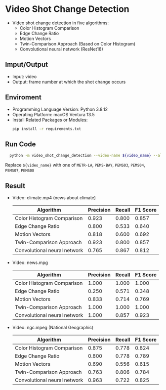 # Video Shot Change Detection

* Video shot change detection in five algorithms:
    * Color Histogram Comparison
    * Edge Change Ratio
    * Motion Vectors
    * Twin-Comparison Approach (Based on Color Histogram)
    * Convolutional neural network (ResNet18)


## Imput/Output

* Input: video
* Output: frame number at which the shot change occurs


## Enviroment

* Programming Language Version: Python 3.8.12
* Operating Platform: macOS Ventura 13.5
* Install Related Packages or Modules:
  ```bash
  pip install -r requirements.txt
  ```
  
## Run Code

```bash
  python -m video_shot_change_detection --video-name ${video_name} --algorithm ${algorithm}
```
Replace `${video_name}` with one of `METR-LA`, `PEMS-BAY`, `PEMS03`, `PEMS04`, `PEMS07`, `PEMS08`


## Result

* Video: climate.mp4 (news about climate)

    | Algorithm                    | Precision | Recall  | F1 Score |
    | -------                      | -------   | ------- | -------  |
    | Color Histogram Comparison   | 0.923     | 0.800   | 0.857    |
    | Edge Change Ratio            | 0.800     | 0.533   | 0.640    |
    | Motion Vectors               | 0.818     | 0.600   | 0.692    |
    | Twin-Comparison Approach     | 0.923     | 0.800   | 0.857    |
    | Convolutional neural network | 0.765     | 0.867   | 0.812    |

* Video: news.mpg 

    | Algorithm                    | Precision | Recall  | F1 Score |
    | -------                      | -------   | ------- | -------  |
    | Color Histogram Comparison   | 1.000     | 1.000   | 1.000    |
    | Edge Change Ratio            | 0.250     | 0.571   | 0.348    |
    | Motion Vectors               | 0.833     | 0.714   | 0.769    |
    | Twin-Comparison Approach     | 1.000     | 1.000   | 1.000    |
    | Convolutional neural network | 1.000     | 0.857   | 0.923    |

* Video: ngc.mpeg (National Geographic)

    | Algorithm                    | Precision | Recall  | F1 Score |
    | -------                      | -------   | ------- | -------  |
    | Color Histogram Comparison   | 0.875     | 0.778   | 0.824    |
    | Edge Change Ratio            | 0.800     | 0.778   | 0.789    |
    | Motion Vectors               | 0.690     | 0.556   | 0.615    |
    | Twin-Comparison Approach     | 0.763     | 0.806   | 0.784    |
    | Convolutional neural network | 0.963     | 0.722   | 0.825    |
